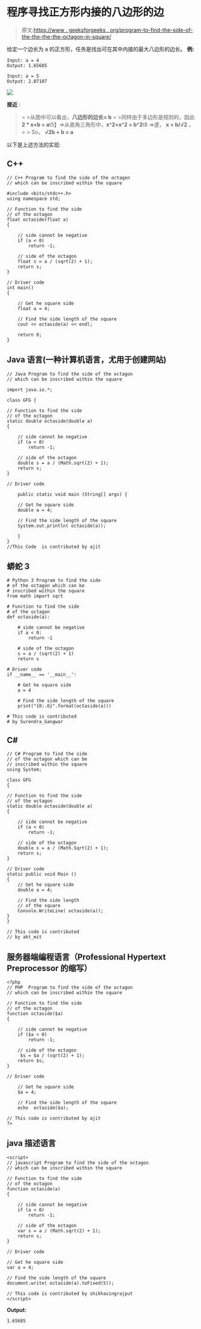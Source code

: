 # 程序寻找正方形内接的八边形的边

> 原文:[https://www . geeksforgeeks . org/program-to-find-the-side-of-the-the-the-the-octagon-in-square/](https://www.geeksforgeeks.org/program-to-find-the-side-of-the-octagon-inscribed-within-the-square/)

给定一个边长为 a 的正方形，任务是找出可在其中内接的最大八边形的边长。
**例:**

```
Input: a = 4
Output: 1.65685

Input: a = 5
Output: 2.07107
```

![](img/1b92610ef47215866bdc0eedec7c111c.png)

**接近** :

> = >从图中可以看出，**八边形的边长= b**
> = >同样由于多边形是规则的，因此**2 * x+b = a**t5】=>从直角三角形中，**x^2+x^2 = b^2**t8 =>遂， **x = b/√2** ，
> = > So， **√2b + b = a**

以下是上述方法的实现:

## C++

```
// C++ Program to find the side of the octagon
// which can be inscribed within the square

#include <bits/stdc++.h>
using namespace std;

// Function to find the side
// of the octagon
float octaside(float a)
{

    // side cannot be negative
    if (a < 0)
        return -1;

    // side of the octagon
    float s = a / (sqrt(2) + 1);
    return s;
}

// Driver code
int main()
{

    // Get he square side
    float a = 4;

    // Find the side length of the square
    cout << octaside(a) << endl;

    return 0;
}
```

## Java 语言(一种计算机语言，尤用于创建网站)

```
// Java Program to find the side of the octagon
// which can be inscribed within the square

import java.io.*;

class GFG {

// Function to find the side
// of the octagon
static double octaside(double a)
{

    // side cannot be negative
    if (a < 0)
        return -1;

    // side of the octagon
    double s = a / (Math.sqrt(2) + 1);
    return s;
}

// Driver code

    public static void main (String[] args) {

    // Get he square side
    double a = 4;

    // Find the side length of the square
    System.out.println( octaside(a));

    }
}
//This Code  is contributed by ajit
```

## 蟒蛇 3

```
# Python 3 Program to find the side
# of the octagon which can be
# inscribed within the square
from math import sqrt

# Function to find the side
# of the octagon
def octaside(a):

    # side cannot be negative
    if a < 0:
        return -1

    # side of the octagon
    s = a / (sqrt(2) + 1)
    return s

# Driver code
if __name__ == '__main__':

    # Get he square side
    a = 4

    # Find the side length of the square
    print("{0:.6}".format(octaside(a)))

# This code is contributed
# by Surendra_Gangwar
```

## C#

```
// C# Program to find the side
// of the octagon which can be
// inscribed within the square
using System;

class GFG
{

// Function to find the side
// of the octagon
static double octaside(double a)
{

    // side cannot be negative
    if (a < 0)
        return -1;

    // side of the octagon
    double s = a / (Math.Sqrt(2) + 1);
    return s;
}

// Driver code
static public void Main ()
{
    // Get he square side
    double a = 4;

    // Find the side length
    // of the square
    Console.WriteLine( octaside(a));
}
}

// This code is contributed
// by akt_mit
```

## 服务器端编程语言（Professional Hypertext Preprocessor 的缩写）

```
<?php
// PHP  Program to find the side of the octagon
// which can be inscribed within the square

// Function to find the side
// of the octagon
function octaside($a)
{

    // side cannot be negative
    if ($a < 0)
        return -1;

    // side of the octagon
     $s = $a / (sqrt(2) + 1);
    return $s;
}

// Driver code

    // Get he square side
    $a = 4;

    // Find the side length of the square
    echo  octaside($a);

// This code is contributed by ajit
?>
```

## java 描述语言

```
<script>
// javascript Program to find the side of the octagon
// which can be inscribed within the square

// Function to find the side
// of the octagon
function octaside(a)
{

    // side cannot be negative
    if (a < 0)
        return -1;

    // side of the octagon
    var s = a / (Math.sqrt(2) + 1);
    return s;
}

// Driver code

// Get he square side
var a = 4;

// Find the side length of the square
document.write( octaside(a).toFixed(5));

// This code is contributed by shikhasingrajput
</script>
```

**Output:** 

```
1.65685
```